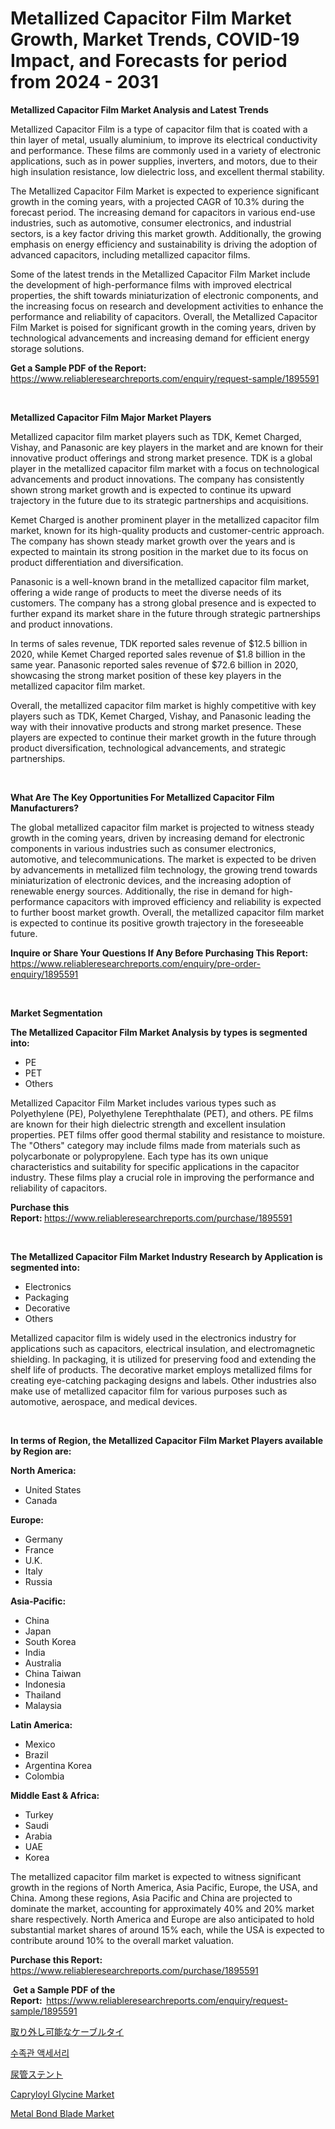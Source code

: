 <p><h1>Metallized Capacitor Film Market Growth, Market Trends, COVID-19 Impact, and Forecasts for period from 2024 - 2031</h1></p><p><strong>Metallized Capacitor Film Market Analysis and Latest Trends</strong></p>
<p><p>Metallized Capacitor Film is a type of capacitor film that is coated with a thin layer of metal, usually aluminium, to improve its electrical conductivity and performance. These films are commonly used in a variety of electronic applications, such as in power supplies, inverters, and motors, due to their high insulation resistance, low dielectric loss, and excellent thermal stability.</p><p>The Metallized Capacitor Film Market is expected to experience significant growth in the coming years, with a projected CAGR of 10.3% during the forecast period. The increasing demand for capacitors in various end-use industries, such as automotive, consumer electronics, and industrial sectors, is a key factor driving this market growth. Additionally, the growing emphasis on energy efficiency and sustainability is driving the adoption of advanced capacitors, including metallized capacitor films.</p><p>Some of the latest trends in the Metallized Capacitor Film Market include the development of high-performance films with improved electrical properties, the shift towards miniaturization of electronic components, and the increasing focus on research and development activities to enhance the performance and reliability of capacitors. Overall, the Metallized Capacitor Film Market is poised for significant growth in the coming years, driven by technological advancements and increasing demand for efficient energy storage solutions.</p></p>
<p><strong>Get a Sample PDF of the Report:&nbsp;</strong> <a href="https://www.reliableresearchreports.com/enquiry/request-sample/1895591">https://www.reliableresearchreports.com/enquiry/request-sample/1895591</a></p>
<p>&nbsp;</p>
<p><strong>Metallized Capacitor Film Major Market Players</strong></p>
<p><p>Metallized capacitor film market players such as TDK, Kemet Charged, Vishay, and Panasonic are key players in the market and are known for their innovative product offerings and strong market presence. TDK is a global player in the metallized capacitor film market with a focus on technological advancements and product innovations. The company has consistently shown strong market growth and is expected to continue its upward trajectory in the future due to its strategic partnerships and acquisitions.</p><p>Kemet Charged is another prominent player in the metallized capacitor film market, known for its high-quality products and customer-centric approach. The company has shown steady market growth over the years and is expected to maintain its strong position in the market due to its focus on product differentiation and diversification.</p><p>Panasonic is a well-known brand in the metallized capacitor film market, offering a wide range of products to meet the diverse needs of its customers. The company has a strong global presence and is expected to further expand its market share in the future through strategic partnerships and product innovations.</p><p>In terms of sales revenue, TDK reported sales revenue of $12.5 billion in 2020, while Kemet Charged reported sales revenue of $1.8 billion in the same year. Panasonic reported sales revenue of $72.6 billion in 2020, showcasing the strong market position of these key players in the metallized capacitor film market.</p><p>Overall, the metallized capacitor film market is highly competitive with key players such as TDK, Kemet Charged, Vishay, and Panasonic leading the way with their innovative products and strong market presence. These players are expected to continue their market growth in the future through product diversification, technological advancements, and strategic partnerships.</p></p>
<p>&nbsp;</p>
<p><strong>What Are The Key Opportunities For Metallized Capacitor Film Manufacturers?</strong></p>
<p><p>The global metallized capacitor film market is projected to witness steady growth in the coming years, driven by increasing demand for electronic components in various industries such as consumer electronics, automotive, and telecommunications. The market is expected to be driven by advancements in metallized film technology, the growing trend towards miniaturization of electronic devices, and the increasing adoption of renewable energy sources. Additionally, the rise in demand for high-performance capacitors with improved efficiency and reliability is expected to further boost market growth. Overall, the metallized capacitor film market is expected to continue its positive growth trajectory in the foreseeable future.</p></p>
<p><strong>Inquire or Share Your Questions If Any Before Purchasing This Report:</strong> <a href="https://www.reliableresearchreports.com/enquiry/pre-order-enquiry/1895591">https://www.reliableresearchreports.com/enquiry/pre-order-enquiry/1895591</a></p>
<p>&nbsp;</p>
<p><strong>Market Segmentation</strong></p>
<p><strong>The Metallized Capacitor Film Market Analysis by types is segmented into:</strong></p>
<p><ul><li>PE</li><li>PET</li><li>Others</li></ul></p>
<p><p>Metallized Capacitor Film Market includes various types such as Polyethylene (PE), Polyethylene Terephthalate (PET), and others. PE films are known for their high dielectric strength and excellent insulation properties. PET films offer good thermal stability and resistance to moisture. The "Others" category may include films made from materials such as polycarbonate or polypropylene. Each type has its own unique characteristics and suitability for specific applications in the capacitor industry. These films play a crucial role in improving the performance and reliability of capacitors.</p></p>
<p><strong>Purchase this Report:&nbsp;</strong><a href="https://www.reliableresearchreports.com/purchase/1895591">https://www.reliableresearchreports.com/purchase/1895591</a></p>
<p>&nbsp;</p>
<p><strong>The Metallized Capacitor Film Market Industry Research by Application is segmented into:</strong></p>
<p><ul><li>Electronics</li><li>Packaging</li><li>Decorative</li><li>Others</li></ul></p>
<p><p>Metallized capacitor film is widely used in the electronics industry for applications such as capacitors, electrical insulation, and electromagnetic shielding. In packaging, it is utilized for preserving food and extending the shelf life of products. The decorative market employs metallized films for creating eye-catching packaging designs and labels. Other industries also make use of metallized capacitor film for various purposes such as automotive, aerospace, and medical devices.</p></p>
<p>&nbsp;</p>
<p><strong>In terms of Region, the Metallized Capacitor Film Market Players available by Region are:</strong></p>
<p>
    <p> <strong> North America: </strong>
        <ul>
            <li>United States</li>
            <li>Canada</li>
        </ul>
        </p> 
    <p> <strong> Europe: </strong>
        <ul>
            <li>Germany</li>
            <li>France</li>
            <li>U.K.</li>
            <li>Italy</li>
            <li>Russia</li>
        </ul>
        </p> 
    <p> <strong> Asia-Pacific: </strong>
        <ul>
            <li>China</li>
            <li>Japan</li>
            <li>South Korea</li>
            <li>India</li>
            <li>Australia</li>
            <li>China Taiwan</li>
            <li>Indonesia</li>
            <li>Thailand</li>
            <li>Malaysia</li>
        </ul>
        </p> 
    <p> <strong> Latin America: </strong>
        <ul>
            <li>Mexico</li>
            <li>Brazil</li>
            <li>Argentina Korea</li>
            <li>Colombia</li>
        </ul>
        </p> 
    <p> <strong> Middle East & Africa: </strong>
        <ul>
            <li>Turkey</li>
            <li>Saudi</li>
            <li>Arabia</li>
            <li>UAE</li>
            <li>Korea</li>
        </ul>
    </p>
    </p>
<p><p>The metallized capacitor film market is expected to witness significant growth in the regions of North America, Asia Pacific, Europe, the USA, and China. Among these regions, Asia Pacific and China are projected to dominate the market, accounting for approximately 40% and 20% market share respectively. North America and Europe are also anticipated to hold substantial market shares of around 15% each, while the USA is expected to contribute around 10% to the overall market valuation.</p></p>
<p><strong>Purchase this Report: </strong><a href="https://www.reliableresearchreports.com/purchase/1895591">https://www.reliableresearchreports.com/purchase/1895591</a></p>
<p>&nbsp;<strong>Get a Sample PDF of the Report:&nbsp;&nbsp;</strong><a href="https://www.reliableresearchreports.com/enquiry/request-sample/1895591">https://www.reliableresearchreports.com/enquiry/request-sample/1895591</a></p>
<p><strong></strong></p>
<p><p><a href="https://github.com/adcxff01450218/Market-Research-Report-List-1/blob/main/74075551887.md">取り外し可能なケーブルタイ</a></p><p><a href="https://github.com/trmesnao7959541/Market-Research-Report-List-1/blob/main/18878861548.md">수족관 액세서리</a></p><p><a href="https://github.com/xnljig2898992/Market-Research-Report-List-1/blob/main/15373291886.md">尿管ステント</a></p><p><a href="https://issuu.com/reportprime-2/docs/capryloyl-glycine-market-size-2030.pptx">Capryloyl Glycine Market</a></p><p><a href="https://issuu.com/reportprime-2/docs/metal-bond-blade-market-size-2030.pptx">Metal Bond Blade Market</a></p></p>